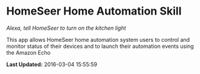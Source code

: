 # HomeSeer Home Automation Skill
*Alexa, tell HomeSeer to turn on the kitchen light*

This app allows HomeSeer home automation system users to control and monitor status of their devices and to launch their automation events using the Amazon Echo

**Last Updated:** 2016-03-04 15:55:59